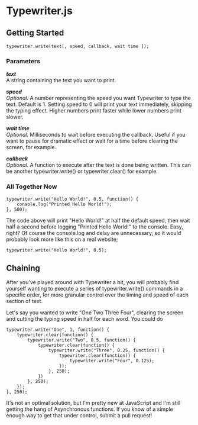 # Typewriter.js

## Getting Started

```
typewriter.write(text[, speed, callback, wait time ]);
```

### Parameters

_**text**_<br>
A string containing the text you want to print.
	
_**speed**_<br>
_Optional._ A number representing the speed you want Typewriter to type the text. Default is 1. Setting speed to 0 will print your text immediately, skipping the typing effect. Higher numbers print faster while lower numbers print slower.

_**wait time**_<br>
_Optional._ Milliseconds to wait before executing the callback. Useful if you want to pause for dramatic effect or wait for a time before clearing the screen, for example.

_**callback**_<br>
_Optional._ A function to execute after the text is done being written. This can be another typewriter.write() or typewriter.clear() for example.


### All Together Now

```
typewriter.write("Hello World!", 0.5, function() {
	console.log("Printed Hello World!");
}, 500);
```

The code above will print "Hello World!" at half the default speed, then wait half a second before logging "Printed Hello World!" to the console. Easy, right? Of course the console.log and delay are unnecessary, so it would probably look more like this on a real website;

```
typewriter.write("Hello World!", 0.5);
```


## Chaining

After you've played around with Typewriter a bit, you will probably find yourself wanting to execute a series of typewriter.write() commands in a specific order, for more granular control over the timing and speed of each section of text. 

Let's say you wanted to write "One Two Three Four", clearing the screen and cutting the typing speed in half for each word. You could do

```
typewriter.write("One", 1, function() {
	typewriter.clear(function() {
		typewriter.write("Two", 0.5, function() {
			typewriter.clear(function() {
				typewriter.write("Three", 0.25, function() {
					typewriter.clear(function() {
						typewriter.write("Four", 0.125);
					});
				}, 250);
			})
		}, 250);
	});
}, 250);
```

It's not an optimal solution, but I'm pretty new at JavaScript and I'm still getting the hang of Asynchronous functions. If you know of a simple enough way to get that under control, submit a pull request!

